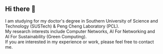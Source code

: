 ## Hi there 👋

I am studying for my doctor's degree in Southern University of Science and Technology (SUSTech) & Peng Cheng Laboratory (PCL). <br>
My research interests include Computer Networks, AI For Networking and AI For Sustainability (Green Computing). <br>
If you are interested in my experience or work, please feel free to contact me.

